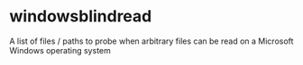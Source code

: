 # windowsblindread
A list of files / paths to probe when arbitrary files can be read on a Microsoft Windows operating system
